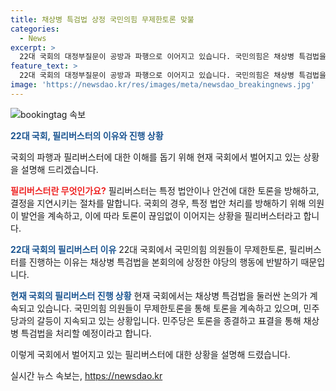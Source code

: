 ```yaml
---
title: 채상병 특검법 상정 국민의힘 무제한토론 맞불
categories:
  - News
excerpt: >
  22대 국회의 대정부질문이 공방과 파행으로 이어지고 있습니다. 국민의힘은 채상병 특검법을 처리하려는 민주당의 움직임을 막기 위해 무제한토론, 필리버스터를 진행하고 있습니다. 이에 대해 더불어민주당은 김병주 의원 발언과 국회 파행에 대한 유감을 표명하며 상황을 해결하고자 하고 있습니다. 공방은 계속되고 있고, 채상병 특검법 처리는 내일 토론과 표결을 통해 결정될 예정입니다.
feature_text: >
  22대 국회의 대정부질문이 공방과 파행으로 이어지고 있습니다. 국민의힘은 채상병 특검법을 처리하려는 민주당의 움직임을 막기 위해 무제한토론, 필리버스터를 진행하고 있습니다. 이에 대해 더불어민주당은 김병주 의원 발언과 국회 파행에 대한 유감을 표명하며 상황을 해결하고자 하고 있습니다. 공방은 계속되고 있고, 채상병 특검법 처리는 내일 토론과 표결을 통해 결정될 예정입니다.
image: 'https://newsdao.kr/res/images/meta/newsdao_breakingnews.jpg'
---
```


<p><img src="https://newsdao.kr/res/images/meta/newsdao_breakingnews.jpg" alt="bookingtag 속보" /></p>

<p><b><span style="color: #1a5490;">22대 국회, 필리버스터의 이유와 진행 상황</span></b></p>

<p>국회의 파행과 필리버스터에 대한 이해를 돕기 위해 현재 국회에서 벌어지고 있는 상황을 설명해 드리겠습니다.</p>

<p><b><span style="color: #ee2323;">필리버스터란 무엇인가요?</span></b>
필리버스터는 특정 법안이나 안건에 대한 토론을 방해하고, 결정을 지연시키는 절차를 말합니다. 국회의 경우, 특정 법안 처리를 방해하기 위해 의원이 발언을 계속하고, 이에 따라 토론이 끊임없이 이어지는 상황을 필리버스터라고 합니다.</p>

<p><b><span style="color: #1a5490;">22대 국회의 필리버스터 이유</span></b>
22대 국회에서 국민의힘 의원들이 무제한토론, 필리버스터를 진행하는 이유는 채상병 특검법을 본회의에 상정한 야당의 행동에 반발하기 때문입니다.</p>

<p><b><span style="color: #1a5490;">현재 국회의 필리버스터 진행 상황</span></b>
현재 국회에서는 채상병 특검법을 둘러싼 논의가 계속되고 있습니다. 국민의힘 의원들이 무제한토론을 통해 토론을 계속하고 있으며, 민주당과의 갈등이 지속되고 있는 상황입니다. 민주당은 토론을 종결하고 표결을 통해 채상병 특검법을 처리할 예정이라고 합니다.</p>

<p>이렇게 국회에서 벌어지고 있는 필리버스터에 대한 상황을 설명해 드렸습니다.</p>
실시간 뉴스 속보는, <a href="https://newsdao.kr" rel="dofollow">https://newsdao.kr</a>


